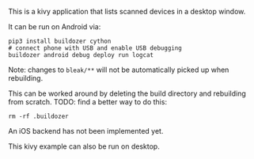 This is a kivy application that lists scanned devices in a desktop window.

It can be run on Android via:

    pip3 install buildozer cython
    # connect phone with USB and enable USB debugging
    buildozer android debug deploy run logcat

Note: changes to `bleak/**` will not be automatically picked up when rebuilding.

This can be worked around by deleting the build directory and rebuilding from
scratch. TODO: find a better way to do this:

    rm -rf .buildozer

An iOS backend has not been implemented yet.

This kivy example can also be run on desktop.
